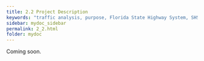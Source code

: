 ```yaml
---
title: 2.2 Project Description
keywords: "traffic analysis, purpose, Florida State Highway System, SHS"
sidebar: mydoc_sidebar
permalink: 2_2.html
folder: mydoc
---
```


<p>
  Coming soon.
</p>